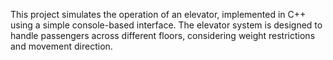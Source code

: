This project simulates the operation of an elevator, implemented in C++ using a simple console-based interface. The elevator system is designed to handle passengers across different floors, considering weight restrictions and movement direction.
